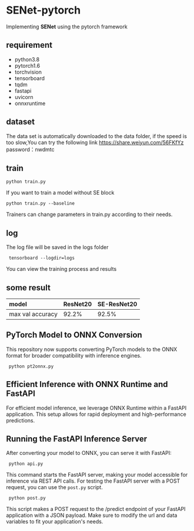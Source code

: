 # SENet-pytorch
Implementing **SENet** using the pytorch framework

## requirement
* python3.8
* pytorch1.6
* torchvision
* tensorboard
* tqdm
* fastapi
* uvicorn
* onnxruntime

## dataset
The data set is automatically downloaded to the data folder, if the speed is too slow,You can try the following link
https://share.weiyun.com/56FKfYz
password：nwdmtc

## train
```
python train.py
```
If you want to train a model without SE block
```
python train.py --baseline
```
Trainers can change parameters in train.py according to their needs.

## log
The log file will be saved in the logs folder
```
 tensorboard --logdir=logs
```
You can view the training process and results

## some result

|model             | ResNet20       | SE-ResNet20    |
|:-------------    | :------------- | :------------- |
|max  val accuracy |  92.2%           | 92.5%          |

## PyTorch Model to ONNX Conversion
This repository now supports converting PyTorch models to the ONNX format for broader compatibility with inference engines.
```
 python pt2onnx.py
```

## Efficient Inference with ONNX Runtime and FastAPI
For efficient model inference, we leverage ONNX Runtime within a FastAPI application. This setup allows for rapid deployment and high-performance predictions.

## Running the FastAPI Inference Server
After converting your model to ONNX, you can serve it with FastAPI:
```
 python api.py
```
This command starts the FastAPI server, making your model accessible for inference via REST API calls.
For testing the FastAPI server with a POST request, you can use the `post.py` script.
```
 python post.py
```
This script makes a POST request to the /predict endpoint of your FastAPI application with a JSON payload. Make sure to modify the url and data variables to fit your application's needs.
